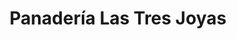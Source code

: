 ---
title: "Panadería Las Tres Joyas"
url: /valladolid/panaderia-las-tres-joyas/
shop: panadería
---